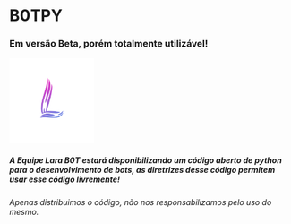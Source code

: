 # B0TPY
<h3>Em versão Beta, porém totalmente utilizável!</h3>

<img style="width: 30%; height: 30 %;" src='https://github.com/HeitorDJAk47Gamer/LaraB0T/blob/master/imagens/Lara.png'>

<h5>A Equipe Lara B0T estará disponibilizando um código aberto de python para o desenvolvimento de bots, as diretrizes desse código permitem usar esse código livremente!</h5>
<h6>Apenas distribuimos o código, não nos responsabilizamos pelo uso do mesmo.</h6>
